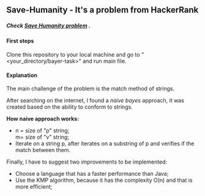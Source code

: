 Save-Humanity - It's a problem from HackerRank
------

##### Check [Save Humanity problem](https://www.hackerrank.com/challenges/save-humanity/problem "Save Humanity") .

#### First steps

Clone this repository to your local machine and go to "<your_directory/bayer-task>" and run main file.

#### Explanation
The main challenge of the problem is the match method of strings.

After searching on the internet, I found a *naive bayes* approach, it was created based on the ability to conform to strings.

**How naive approach works:**
- n = size of "p" string;  
  m= size of "v" string;
- Iterate on a string p, after iterates on a substring of p and verifies if the match between them.

Finally, I have to suggest two improvements to be implemented:  

- Choose a language that has a faster performance than Java;  
- Use the KMP algorithm, because it has the complexity O(n) and that is more efficient;

   
